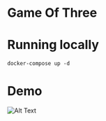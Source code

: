 # Game Of Three


# Running locally

`docker-compose up -d`

# Demo

![Alt Text](https://media.giphy.com/media/U7n9gOOayAppCa3pgI/giphy.gif)
